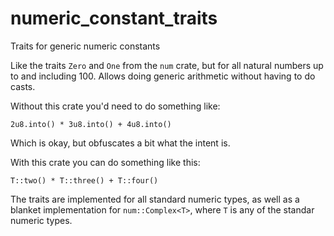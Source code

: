 # numeric_constant_traits

Traits for generic numeric constants

Like the traits `Zero` and `One` from the `num` crate, but for all natural
numbers up to and including 100. Allows doing generic arithmetic without
having to do casts.

Without this crate you'd need to do something like:
```ignore
2u8.into() * 3u8.into() + 4u8.into()
```
Which is okay, but obfuscates a bit what the intent is.

With this crate you can do something like this:
```ignore
T::two() * T::three() + T::four()
```

The traits are implemented for all standard numeric types, as well as a blanket
implementation for `num::Complex<T>`, where `T` is any of the standar numeric
types.
